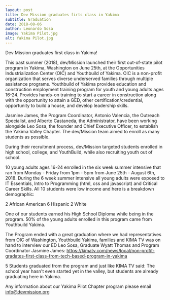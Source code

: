 ```yaml
---
layout: post
title: Dev Mission graduates firts class in Yakima
subtitle: Graduation
date: 2018-08-06
author: Leonardo Sosa
image: Yakima Pilot.jpg
alt: Yakima Pilot.jpg
---
```

Dev Mission graduates first class in Yakima!

This past summer (2018), dev/Mission launched their first out-of-state pilot program in Yakima, Washington on June 25th, at the Opportunities Industrialization Center (OIC) and Youthbuild of Yakima. OIC is a non-profit organization that serves diverse underserved families through multiple assistance programs. Youthbuild of Yakima provides education and construction employment training program for youth and young adults ages 16-24.  Provides hands-on training to start a career in construction along with the opportunity to attain a GED, other certification/credential, opportunity to build a house, and develop leadership skills.

Jasmine James, the Program Coordinator, Antonio Valencia, the Outreach Specialist, and Alberto Castaneda, the Administrator, have been working alongside Leo Sosa, the founder and Chief Executive Officer, to establish the Yakima Valley Chapter. The dev/Mission team aimed to enroll as many students as possible.

During their recruitment process, dev/Mission targeted students enrolled in high school, college, and YouthBuild, while also recruiting youth out of school. 

10 young adults ages 16-24 enrolled in the six week summer intensive that ran from Monday - Friday from 1pm - 5pm from June 25th - August 6th, 2018. During the 6 week summer intensive all young adults were exposed to IT Essentials, Intro to Programming (html, css and javascript) and Critical Career Skills. All 10 students were low income and here is a breakdown demographic:

2 African American
6 Hispanic
2 White

One of our students earned his High School Diploma while being in the program. 50% of the young adults enrolled in this program came from Youthbuild Yakima.

The Program ended with a great graduation where we had representatives from OIC of Washington, Youthbuild Yakima, families and KIMA TV was on hand to interview our ED Leo Sosa, Graduate Wyatt Thomas and Program Coordinator Jasmine James: https://kimatv.com/news/local/non-profit-gradates-first-class-from-tech-based-program-in-yakima

5 Students graduated from the program and just like KIMA TV said: The school year hasn't even started yet in the valley, but students are already graduating here in Yakima.

Any information about our Yakima Pilot Chapter program please email info@devmission.org 
